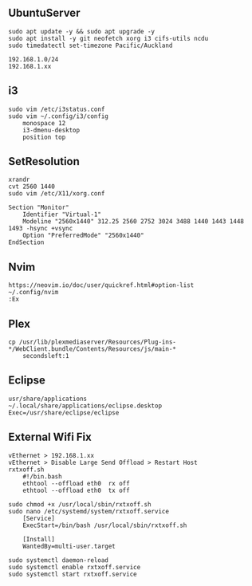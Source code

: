## UbuntuServer
    sudo apt update -y && sudo apt upgrade -y
    sudo apt install -y git neofetch xorg i3 cifs-utils ncdu
    sudo timedatectl set-timezone Pacific/Auckland

    192.168.1.0/24
    192.168.1.xx

## i3
    sudo vim /etc/i3status.conf
    sudo vim ~/.config/i3/config
        monospace 12
        i3-dmenu-desktop
        position top

## SetResolution
    xrandr
    cvt 2560 1440
    sudo vim /etc/X11/xorg.conf

    Section "Monitor"
        Identifier "Virtual-1"
        Modeline "2560x1440" 312.25 2560 2752 3024 3488 1440 1443 1448 1493 -hsync +vsync
        Option "PreferredMode" "2560x1440"
    EndSection

## Nvim
    https://neovim.io/doc/user/quickref.html#option-list
    ~/.config/nvim
    :Ex

## Plex
    cp /usr/lib/plexmediaserver/Resources/Plug-ins-*/WebClient.bundle/Contents/Resources/js/main-*
        secondsleft:1

## Eclipse
    usr/share/applications
    ~/.local/share/applications/eclipse.desktop
    Exec=/usr/share/eclipse/eclipse

## External Wifi Fix
    vEthernet > 192.168.1.xx
    vEthernet > Disable Large Send Offload > Restart Host   
    rxtxoff.sh
        #!/bin.bash
        ethtool --offload eth0  rx off
        ethtool --offload eth0  tx off

    sudo chmod +x /usr/local/sbin/rxtxoff.sh
    sudo nano /etc/systemd/system/rxtxoff.service
        [Service]
        ExecStart=/bin/bash	/usr/local/sbin/rxtxoff.sh

        [Install]
        WantedBy=multi-user.target

    sudo systemctl daemon-reload
    sudo systemctl enable rxtxoff.service
    sudo systemctl start rxtxoff.service
